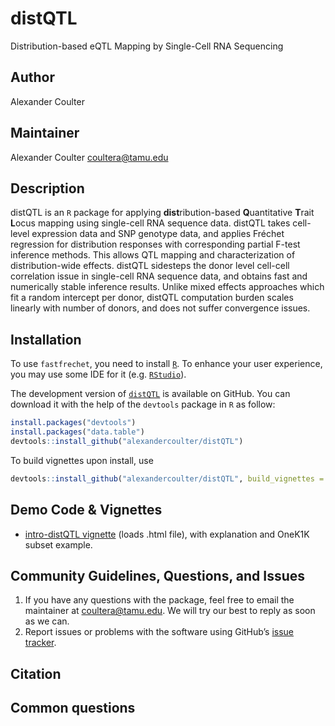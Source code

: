 # distQTL
Distribution-based eQTL Mapping by Single-Cell RNA Sequencing


## Author
Alexander Coulter


## Maintainer
Alexander Coulter <coultera@tamu.edu>


## Description
distQTL is an `R` package for applying **dist**ribution-based **Q**uantitative
**T**rait **L**ocus mapping using single-cell RNA sequence data.  distQTL takes
cell-level expression data and SNP genotype data, and applies Fréchet regression
for distribution responses with corresponding partial F-test inference methods. 
This allows QTL mapping and characterization of distribution-wide effects.
distQTL sidesteps the donor level cell-cell correlation issue in single-cell RNA
sequence data, and obtains fast and numerically stable inference results. 
Unlike mixed effects approaches which fit a random intercept per donor, distQTL
computation burden scales linearly with number of donors, and does not suffer
convergence issues.


## Installation

To use `fastfrechet`, you need to install [`R`](https://cran.r-project.org/). To
enhance your user experience, you may use some IDE for it
(e.g. [`RStudio`](https://www.rstudio.com/)).

The development version of
[`distQTL`](https://github.com/alexandercoulter/distQTL) is available on GitHub.
You can download it with the help of the `devtools` package in `R` as follow:

```r
install.packages("devtools")
install.packages("data.table")
devtools::install_github("alexandercoulter/distQTL")
```

To build vignettes upon install, use
```r
devtools::install_github("alexandercoulter/distQTL", build_vignettes = TRUE)
```


## Demo Code & Vignettes
* [intro-distQTL vignette](https://alexandercoulter.github.io/distQTL/intro-distQTL.html) (loads .html file), with explanation and OneK1K subset example.

## Community Guidelines, Questions, and Issues

1.  If you have any questions with the package, feel free to email the maintainer at coultera@tamu.edu. We will try our best to reply as soon as we can.
2.  Report issues or problems with the software using GitHub’s [issue tracker](https://github.com/alexandercoulter/distQTL/issues).


## Citation


## Common questions
